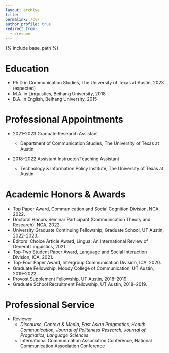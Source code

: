 ```yaml
---
layout: archive
title: 
permalink: /cv/
author_profile: true
redirect_from:
  - /resume
---
```


{% include base_path %}

Education
======
* Ph.D in Communication Studies, The University of Texas at Austin, 2023 (expected)
* M.A. in Linguistics, Beihang University, 2018
* B.A. in English, Beihang University, 2015

Professional Appointments
======
* 2021–2023 Graduate Research Assistant 
  * Department of Communication Studies, The University of Texas at Austin
  
* 2018–2022 Assistant Instructor/Teaching Assistant 
  * Technology & Information Policy Institute, The University of Texas at Austin
  
Academic Honors & Awards
======
* Top Paper Award, Communication and Social Cognition Division, NCA, 2022.
* Doctoral Honors Seminar Participant (Communication Theory and Research), NCA, 2022.
* University Graduate Continuing Fellowship, Graduate School, UT Austin, 2022–2023.
* Editors' Choice Article Award, Lingua: An International Review of General Linguistics, 2021.  
* Top-Two Student Paper Award, Language and Social Interaction Division, ICA, 2021.
* Top-Four Paper Award, Intergroup Communication Division, ICA, 2020. 
* Graduate Fellowship, Moody College of Communication, UT Austin, 2019–2022.
* Provost Supplement Fellowship, UT Austin, 2018–2019.
* Graduate School Recruitment Fellowship, UT Austin, 2018–2019.
  
Professional Service
======
* Reviewer
  * _Discourse, Context & Media, East Asian Pragmatics, Health Communication, Journal of Politeness Research, Journal of Pragmatics, Language Sciences_
  * International Communication Association Conference, National Communication Association Conference
